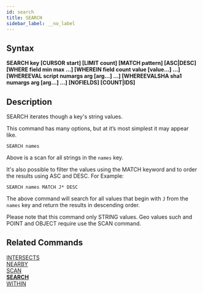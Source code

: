 ```yaml
---
id: search
title: SEARCH
sidebar_label: __no_label
---
```


## Syntax

**SEARCH key [CURSOR start] [LIMIT count] [MATCH pattern] [ASC|DESC] [WHERE field min max ...] [WHEREIN field count value [value...] ...] [WHEREEVAL script numargs arg [arg...] ...] [WHEREEVALSHA sha1 numargs arg [arg...] ...] [NOFIELDS] [COUNT|IDS]**

## Description

SEARCH iterates though a key's string values.

This command has many options, but at it’s most simplest it may appear like.

```tile38-cli
SEARCH names
```

Above is a scan for all strings in the `names` key. 

It's also possible to filter the values using the MATCH keyword and to order the results using ASC and DESC.
For Example:

```tile38-cli
SEARCH names MATCH J* DESC
```

The above command will search for all values that begin with `J` from the `names` key and return the results in descending order.

Please note that this command only STRING values. 
Geo values such and POINT and OBJECT require use the SCAN command.

## Related Commands

[INTERSECTS](../commands/intersects.md)<br>
[NEARBY](../commands/nearby.md)<br>
[SCAN](../commands/scan.md)<br>
**[SEARCH](../commands/search.md)**<br>
[WITHIN](../commands/within.md)<br>